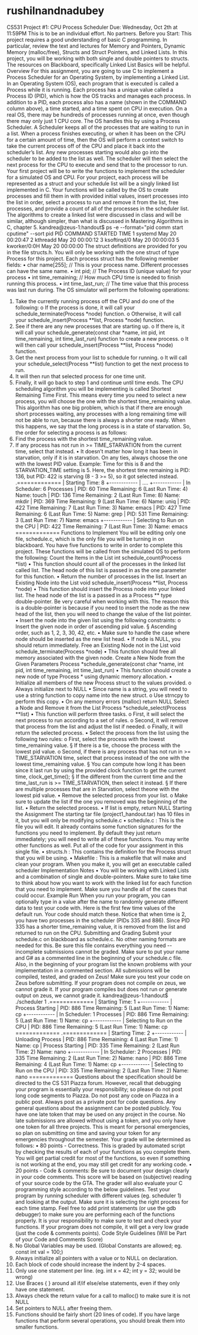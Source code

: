 # rushilnandnadubey
CS531 Project #1: CPU Process Scheduler
Due: Wednesday, Oct 2th at 11:59PM
This is to be an individual effort. No partners.
Before you Start: This project requires a good understanding of basic C programming. In particular,
review the text and lectures for Memory and Pointers, Dynamic Memory (malloc/free), Structs and
Struct Pointers, and Linked Lists. In this project, you will be working with both single and double
pointers to structs. The resources on Blackboard, specifically Linked List Basics will be helpful.
Overview
For this assignment, you are going to use C to implement a Process Scheduler for an Operating
System, by implementing a Linked List. In an Operating System (OS), each program that is executed is
called a Process while it is running. Each process has a unique value called a Process ID (PID), which is
how the OS tracks and manages each process.
In addition to a PID, each process also has a name (shown in the COMMAND column above), a time
started, and a time spent on CPU in execution.
On a real OS, there may be hundreds of processes running at once, even though there may only just 1
CPU core. The OS handles this by using a Process Scheduler. A Scheduler keeps all of the processes
that are waiting to run in a list. When a process finishes executing, or when it has been on the CPU for
a certain amount of time, then the OS will perform a context switch to take the current process off of
the CPU and place it back into the scheduler’s list. Any new processes starting would also go into the
scheduler to be added to the list as well. The scheduler will then select the next process for the CPU
to execute and send that to the processor to run.
Your first project will be to write the functions to implement the scheduler for a simulated OS and
CPU. For your project, each process will be represented as a struct and your schedule list will be a
singly linked list implemented in C.
Your functions will be called by the OS to create processes and fill them in with provided initial values,
insert processes into the list in order, select a process to run and remove it from the list, free
processes, and provide a count of all of the processes in the scheduler list.
The algorithms to create a linked list were discussed in class and will be similar, although simpler, than
what is discussed in Mastering Algorithms in C, chapter 5.
kandrea@zeus-1:handout$ ps -e --format="pid comm start cputime" --sort pid
 PID COMMAND STARTED TIME
 1 systemd May 20 00:20:47
 2 kthreadd May 20 00:00:12
 3 ksoftirqd/0 May 20 00:00:03
 5 kworker/0:0H May 20 00:00:00
The struct definitions are provided for you in the file structs.h. You will only be working with the one
struct of type Process for this project. Each process struct has the following member fields:
• char name[255]; // This is your process name. Different processes can have the same name.
• int pid; // The Process ID (unique value) for your process
• int time_remaining; // How much CPU time is needed to finish running this process.
• int time_last_run; // The time value that this process was last run during.
The OS simulator will perform the following operations:
1. Take the currently running process off the CPU and do one of the following:
o If the process is done, it will call your schedule_terminate(Process *node) function.
o Otherwise, it will call your schedule_insert(Process **list, Process *node) function.
2. See if there are any new processes that are starting up.
o If there is, it will call your schedule_generate(const char *name, int pid, int
time_remaining, int time_last_run) function to create a new process.
o It will then call your schedule_insert(Process **list, Process *node) function.
3. Get the next process from your list to schedule for running.
o It will call your schedule_select(Process **list) function to get the next process to run.
4. It will then run that selected process for one time unit.
5. Finally, it will go back to step 1 and continue until time ends.
The CPU scheduling algorithm you will be implementing is called Shortest Remaining Time First. This
means every time you need to select a new process, you will choose the one with the shortest
time_remaining value. This algorithm has one big problem, which is that if there are enough short
processes waiting, any processes with a long remaining time will not be able to run, because there is
always a shorter one ready. When this happens, we say that the long process is in a state of
starvation.
So, the order for selecting a process is as follows:
1. Find the process with the shortest time_remaining value.
2. If any process has not run in >= TIME_STARVATION from the current time, select that instead.
• It doesn’t matter how long it has been in starvation, only if it is in starvation.
On any ties, always choose the one with the lowest PID value.
Example: Time for this is 8 and the STARVATION_TIME setting is 5. Here, the shortest time remaining
is PID: 136, but PID: 422 is starving (8 - 3 >= 5), so it got selected instead. .=============
| Starting Time: 8
+------------
| ....
+------------
| In Scheduler: 6 Processes
| PID: 60 Time Remaining: 6 (Last Run Time: 4) Name: touch
| PID: 136 Time Remaining: 2 (Last Run Time: 8) Name: mkdir
| PID: 369 Time Remaining: 9 (Last Run Time: 6) Name: uniq
| PID: 422 Time Remaining: 7 (Last Run Time: 3) Name: emacs
| PID: 427 Time Remaining: 6 (Last Run Time: 5) Name: grep
| PID: 531 Time Remaining: 3 (Last Run Time: 7) Name: emacs
+------------
| Selecting to Run on the CPU
| PID: 422 Time Remaining: 7 (Last Run Time: 3) Name: emacs
\=============
Functions to Implement
You will be editing only one file, schedule.c, which is the only file you will be turning in on blackboard.
You have five functions to write in order to complete this project. These functions will be called from
the simulated OS to perform the following:
Count the Items in the List
int schedule_count(Process *list)
• This function should count all of the processes in the linked list called list. The head node of
this list is passed in as the one parameter for this function.
• Return the number of processes in the list.
Insert an Existing Node into the List
void schedule_insert(Process **list, Process *node)
• This function should insert the Process node into your linked list. The head node of the list is a
passed in as a Process ** type double-pointer. Be very careful when working with this. The
reason this is a double-pointer is because if you need to insert the node as the new head of the
list, then you will need to change the value of the list pointer.
• Insert the node into the given list using the following constraints:
o Insert the given node in order of ascending pid value.
§ Ascending order, such as 1, 2, 3, 30, 42, etc.
• Make sure to handle the case where node should be inserted as the new list head.
• If node is NULL, you should return immediately.
Free an Existing Node not in the List
void schedule_terminate(Process *node)
• This function should free all memory associated with the given node.
Create a New Node from the Given Parameters
Process *schedule_generate(const char *name, int pid, int time_remaining,
 int time_last_run)
• This function should create a new node of type Process * using dynamic memory allocation.
• Initialize all members of the new Process struct to the values provided.
o Always initialize next to NULL
• Since name is a string, you will need to use a string function to copy name into the new struct.
o Use strncpy to perform this copy.
• On any memory errors (malloc) return NULL
Select a Node and Remove it from the List
Process *schedule_select(Process **list)
• This function will perform three tasks.
o First, it will select the next process to run according to a set of rules.
o Second, it will remove that process from the list and adjust the list if needed.
o Finally, it will return the selected process.
• Select the process from the list using the following two rules:
o First, select the process with the lowest time_remaining value.
§ If there is a tie, choose the process with the lowest pid value.
o Second, if there is any process that has not run in >= TIME_STARVATION time, select
that process instead of the one with the lowest time_remaining value.
§ You can compute how long it has been since it last run by using the provided
clock function to get the current time, clock_get_time();
§ If the different from the current time and the time_last_run is >=
TIME_STARVATION, then select it instead.
§ If there are multiple processes that are in Starvation, select theone with the
lowest pid value.
• Remove the selected process from your list.
o Make sure to update the list if the one you removed was the beginning of the list.
• Return the selected process.
• If list is empty, return NULL
Starting the Assignment
The starting tar file (project1_handout.tar) has 10 files in it, but you will only be modifying schedule.c
• schedule.c : This is the file you will edit. It already contains some function signatures for
the functions you need to implement. By default they just return immediately; you will
need to write all of these functions. You may write other functions as well. Put all of the
code for your assignment in this single file.
• structs.h : This contains the definition for the Process struct that you will be using.
• Makefile : This is a makefile that will make and clean your program. When you make it,
you will get an executable called scheduler
Implementation Notes
• You will be working with Linked Lists and a combination of single and double-pointers.
Make sure to take time to think about how you want to work with the linked list for each
function that you need to implement. Make sure you handle all of the cases that could occur.
Example Run
When you run your program, you can optionally type in a value after the name to randomly generate
different data to test your code with. Here is the first few time values of the default run. Your code
should match these.
Notice that when time is 2, you have two processes in the scheduler (PIDs 335 and 886). Since PID 335
has a shorter time_remaining value, it is removed from the list and returned to run on the CPU.
Submitting and Grading
Submit your schedule.c on blackboard as schedule.c. No other naming formats are needed for this.
Be sure this file contains everything you need -- incomplete submissions cannot be graded.
Make sure to put your name and G# as a commented line in the beginning of your schedule.c file.
Also, in the beginning of your program list the known problems with your implementation in a
commented section.
All submissions will be compiled, tested, and graded on Zeus! Make sure you test your code on Zeus
before submitting. If your program does not compile on zeus, we cannot grade it. If your program
compiles but does not run or generate output on zeus, we cannot grade it.
kandrea@zeus-1:handout$ ./scheduler 1
.=============
| Starting Time: 1
+------------
| Process Starting
| PID: 886 Time Remaining: 5 (Last Run Time: 1) Name: cp
+------------
| In Scheduler: 1 Processes
| PID: 886 Time Remaining: 5 (Last Run Time: 1) Name: cp
+------------
| Selecting to Run on the CPU
| PID: 886 Time Remaining: 5 (Last Run Time: 1) Name: cp
\=============
.=============
| Starting Time: 2
+------------
| Unloading Process
| PID: 886 Time Remaining: 4 (Last Run Time: 1) Name: cp
| Process Starting
| PID: 335 Time Remaining: 2 (Last Run Time: 2) Name: nano
+------------
| In Scheduler: 2 Processes
| PID: 335 Time Remaining: 2 (Last Run Time: 2) Name: nano
| PID: 886 Time Remaining: 4 (Last Run Time: 1) Name: cp
+------------
| Selecting to Run on the CPU
| PID: 335 Time Remaining: 2 (Last Run Time: 2) Name: nano
\=============
Questions about the specification should be directed to the CS 531 Piazza forum. However, recall that
debugging your program is essentially your responsibility; so please do not post long code segments to
Piazza. Do not post any code on Piazza in a public post. Always post as a private post for code
questions. Any general questions about the assignment can be posted publicly.
You have one late token that may be used on any project in the course. No late submissions are
allowed without using a token, and you only have one token for all three projects. This is meant for
personal emergencies, so plan on submitting on time and saving your token for any emergencies
throughout the semester.
Your grade will be determined as follows:
• 80 points - Correctness. This is graded by automated script by checking the results of each of
your functions as you complete them. You will get partial credit for most of the functions, so
even if something is not working at the end, you may still get credit for any working code.
• 20 points - Code & comments: Be sure to document your design clearly in your code
comments. This score will be based on (subjective) reading of your source code by the GTA.
The grader will also evaluate your C programming style according to the below guidelines.
Test your program by running scheduler with different values (eg. scheduler 1) and looking at the
output. Make sure it is selecting the right process for each time stamp. Feel free to add print
statements (or use the gdb debugger) to make sure you are performing each of the functions
properly. It is your responsibility to make sure to test and check your functions.
If your program does not compile, it will get a very low grade (just the code & comments points).
Code Style Guidelines (Will be Part of your Code and Comments Score)
1. No Global Variables may be used. (Global Constants are allowed; eg. const int val = 100;)
2. Always initialize all pointers with a value or to NULL on declaration.
3. Each block of code should increase the indent by 2-4 spaces.
4. Only use one statement per line. (eg. int x = 42; int y = 32; would be wrong)
5. Use Braces { } around all if/if else/else statements, even if they only have one statement.
6. Always check the return value for a call to malloc() to make sure it is not NULL
7. Set pointers to NULL after freeing them.
8. Functions should be fairly short (20 lines of code). If you have large functions that perform
several operations, you should break them into smaller functions.
